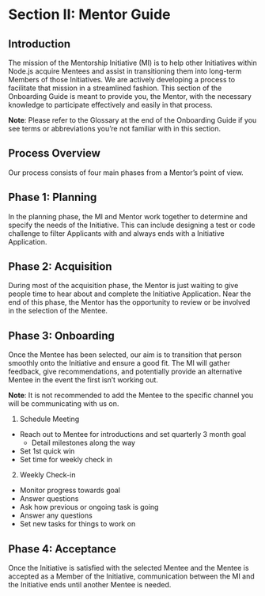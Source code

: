# Section II: Mentor Guide

## Introduction

The mission of the Mentorship Initiative (MI) is to help other Initiatives within Node.js acquire Mentees and assist in transitioning them into long-term Members of those Initiatives. We are actively developing a process to facilitate that mission in a streamlined fashion. This section of the Onboarding Guide is meant to provide you, the Mentor, with the necessary knowledge to participate effectively and easily in that process.

**Note**: Please refer to the Glossary at the end of the Onboarding Guide if you see terms or abbreviations you’re not familiar with in this section.

## Process Overview

Our process consists of four main phases from a Mentor’s point of view.

## Phase 1: Planning

In the planning phase, the MI and Mentor work together to determine and specify the needs of the Initiative. This can include designing a test or code challenge to filter Applicants with and always ends with a Initiative Application.

## Phase 2: Acquisition

During most of the acquisition phase, the Mentor is just waiting to give people time to hear about and complete the Initiative Application. Near the end of this phase, the Mentor has the opportunity to review or be involved in the selection of the Mentee.

## Phase 3: Onboarding
Once the Mentee has been selected, our aim is to transition that person smoothly onto the Initiative and ensure a good fit. The MI will gather feedback, give recommendations, and potentially provide an alternative Mentee in the event the first isn’t working out.

**Note**: It is not recommended to add the Mentee to the specific channel you will be communicating with us on. 

1. Schedule Meeting
  * Reach out to Mentee for introductions and set quarterly 3 month goal
    * Detail milestones along the way
  * Set 1st quick win
  * Set time for weekly check in

2. Weekly Check-in
  * Monitor progress towards goal
  * Answer questions
  * Ask how previous or ongoing task is going
  * Answer any questions  
  * Set new tasks for things to work on

## Phase 4: Acceptance

Once the Initiative is satisfied with the selected Mentee and the Mentee is accepted as a Member of the Initiative, communication between the MI and the Initiative ends until another Mentee is needed.